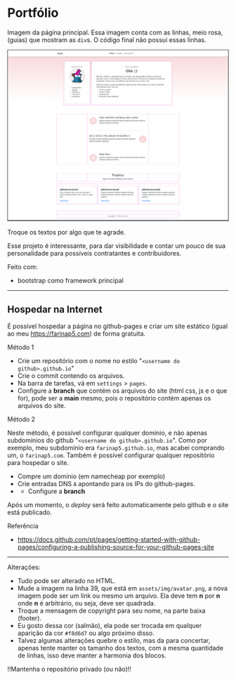 # Portfólio

Imagem da página principal. Essa imagem conta com as linhas, meio rosa, (guias) que mostram as `div`s. O código final não possui essas linhas.

![fpage](assets/img/frontpage1.png)

Troque os textos por algo que te agrade.

Esse projeto é interessante, para dar visibilidade e contar um pouco de sua personalidade para possíveis contratantes e contribuidores.

Feito com:
- bootstrap como framework principal

---

## Hospedar na Internet

É possível hospedar a página no github-pages e criar um site estático (igual ao meu https://farinap5.com) de forma gratuita.

Método 1
- Crie um repositório com o nome no estilo "`<username do github>.github.io`"
- Crie o commit contendo os arquivos.
- Na barra de tarefas, vá em `settings` > `pages`. 
- Configure a **branch** que contém os arquivos do site (html css, js e o que for), pode ser a **main** mesmo, pois o repositório contém apenas os arquivos do site.

Método 2

Neste método, é possível configurar qualquer domínio, e não apenas subdomínios do github "`<username do github>.github.io`". Como por exemplo, meu subdomínio era `farinap5.github.io`, mas acabei comprando um, o `farinap5.com`. Também é possível configurar qualquer repositório para hospedar o site.

- Compre um domínio (em namecheap por exemplo)
- Crie entradas DNS `A` apontando para os IPs do github-pages.
- - Configure a **branch**


Após um momento, o _deploy_ será feito automaticamente pelo github e o site está publicado.

Referência
- https://docs.github.com/pt/pages/getting-started-with-github-pages/configuring-a-publishing-source-for-your-github-pages-site

---

Alterações:
- Tudo pode ser alterado no HTML.
- Mude a imagem na linha 39, que está em `assets/img/avatar.png`, a nova imagem pode ser um link ou mesmo um arquivo. Ela deve tem **n** por **n** onde **n** é arbitrário, ou seja, deve ser quadrada.
- Troque a mensagem de copyright para seu nome, na parte baixa (footer).
- Eu gosto dessa cor (salmão), ela pode ser trocada em qualquer aparição da cor `#f8d6d7` ou algo próximo disso.
- Talvez algumas alterações quebre o estilo, mas da para concertar, apenas tente manter os tamanho dos textos, com a mesma quantidade de linhas, isso deve manter a harmonia dos blocos.

!!Mantenha o repositório privado (ou não)!!
